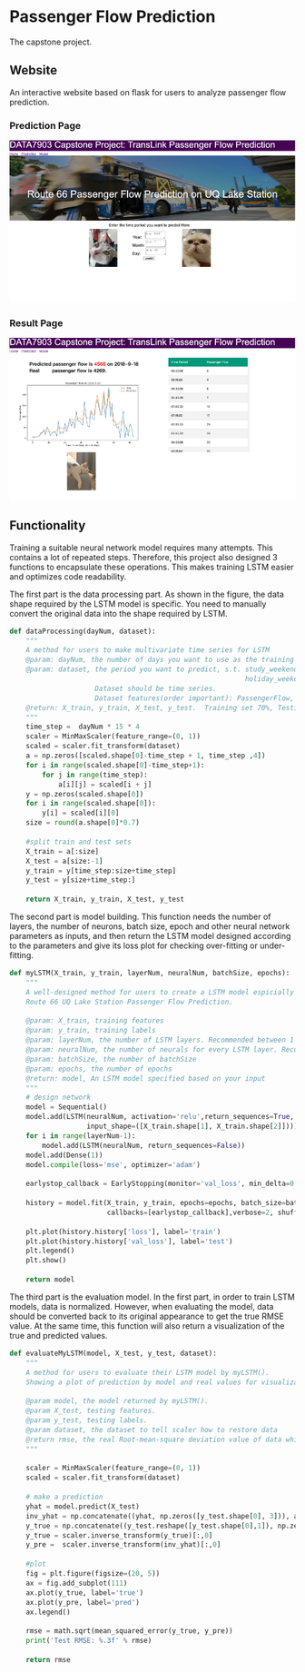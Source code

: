 # Passenger Flow Prediction
The capstone project.

## Website

An interactive website based on flask for users to analyze passenger flow prediction. 

### Prediction Page

![prediction](images/prediction.png)

### Result Page

![result](images/result.png)

## Functionality

Training a suitable neural network model requires many attempts. This contains a lot of repeated steps. Therefore, this project also designed 3 functions to encapsulate these operations. This makes training LSTM easier and optimizes code readability.

The first part is the data processing part. As shown in the figure, the data shape required by the LSTM model is specific. You need to manually convert the original data into the shape required by LSTM.

```python
def dataProcessing(dayNum, dataset):
    """
    A method for users to make multivariate time series for LSTM
    @param: dayNum, the number of days you want to use as the training set.
    @param: dataset, the period you want to predict, s.t. study_weekend, study_weekday, 
                                                          holiday_weekend, holiday_weekday
                     Dataset should be time series.
                     Dataset features(order important): PassengerFlow, TMax, TMin, Rain
    @return: X_train, y_train, X_test, y_test.  Training set 70%, Testing set 30% 
    """
    time_step =  dayNum * 15 * 4
    scaler = MinMaxScaler(feature_range=(0, 1))
    scaled = scaler.fit_transform(dataset)
    a = np.zeros([scaled.shape[0]-time_step + 1, time_step ,4])
    for i in range(scaled.shape[0]-time_step+1):
        for j in range(time_step):
            a[i][j] = scaled[i + j]
    y = np.zeros(scaled.shape[0])
    for i in range(scaled.shape[0]):
        y[i] = scaled[i][0]
    size = round(a.shape[0]*0.7)
    
    #split train and test sets
    X_train = a[:size]
    X_test = a[size:-1]
    y_train = y[time_step:size+time_step]
    y_test = y[size+time_step:]
    
    return X_train, y_train, X_test, y_test
```



The second part is model building. This function needs the number of layers, the number of neurons, batch size, epoch and other neural network parameters as inputs, and then return the LSTM model designed according to the parameters and give its loss plot for checking over-fitting or under-fitting.

```python
def myLSTM(X_train, y_train, layerNum, neuralNum, batchSize, epochs):
    """
    A well-designed method for users to create a LSTM model espicially for 
    Route 66 UQ Lake Station Passenger Flow Prediction.
    
    @param: X_train, training features
    @param: y_train, training labels
    @param: layerNum, the number of LSTM layers. Recommended between 1 and 3.
    @param: neuralNum, the number of neurals for every LSTM layer. Recommended between 0 and 500.
    @param: batchSize, the number of batchSize
    @param: epochs, the number of epochs
    @return: model, An LSTM model specified based on your input
    """
    # design network
    model = Sequential()
    model.add(LSTM(neuralNum, activation='relu',return_sequences=True,
                   input_shape=([X_train.shape[1], X_train.shape[2]])))
    for i in range(layerNum-1):
        model.add(LSTM(neuralNum, return_sequences=False))
    model.add(Dense(1))
    model.compile(loss='mse', optimizer='adam')
    
    earlystop_callback = EarlyStopping(monitor='val_loss', min_delta=0.0001, patience=20)
    
    history = model.fit(X_train, y_train, epochs=epochs, batch_size=batchSize, validation_data=(X_test, y_test), 
                        callbacks=[earlystop_callback],verbose=2, shuffle=False)
    
    plt.plot(history.history['loss'], label='train')
    plt.plot(history.history['val_loss'], label='test')
    plt.legend()
    plt.show()
    
    return model
```

The third part is the evaluation model. In the first part, in order to train LSTM models, data is normalized. However, when evaluating the model, data should be converted back to its original appearance to get the true RMSE value. At the same time, this function will also return a visualization of the true and predicted values.

```python
def evaluateMyLSTM(model, X_test, y_test, dataset):
    """
    A method for users to evaluate their LSTM model by myLSTM().
    Showing a plot of prediction by model and real values for visualization.
    
    @param model, the model returned by myLSTM().
    @param X_test, testing features.
    @param y_test, testing labels.
    @param dataset, the dataset to tell scaler how to restore data
    @return rmse, the real Root-mean-square deviation value of data which has been restored.
    """
    
    scaler = MinMaxScaler(feature_range=(0, 1))
    scaled = scaler.fit_transform(dataset)
    
    # make a prediction
    yhat = model.predict(X_test)
    inv_yhat = np.concatenate((yhat, np.zeros([y_test.shape[0], 3])), axis=1)
    y_true = np.concatenate((y_test.reshape([y_test.shape[0],1]), np.zeros([y_test.shape[0], 3])), axis=1)
    y_true = scaler.inverse_transform(y_true)[:,0]
    y_pre =  scaler.inverse_transform(inv_yhat)[:,0]
    
    #plot
    fig = plt.figure(figsize=(20, 5))
    ax = fig.add_subplot(111)
    ax.plot(y_true, label='true')
    ax.plot(y_pre, label='pred')
    ax.legend()
    
    rmse = math.sqrt(mean_squared_error(y_true, y_pre))
    print('Test RMSE: %.3f' % rmse)
    
    return rmse
```

